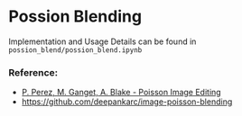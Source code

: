 # Possion Blending
Implementation and Usage Details can be found in `possion_blend/possion_blend.ipynb`

### Reference: 
- [P. Perez, M. Ganget, A. Blake - Poisson Image Editing](https://www.cs.virginia.edu/~connelly/class/2014/comp_photo/proj2/poisson.pdf)
- https://github.com/deepankarc/image-poisson-blending
